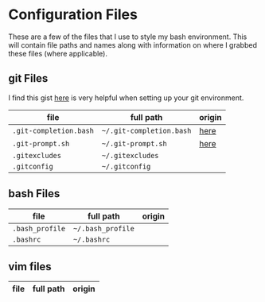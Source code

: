 # Configuration Files

These are a few of the files that I use to style my bash environment. This will contain file paths and names along with information on where I grabbed these files (where applicable).

## git Files

I find this gist [here](https://gist.github.com/trey/2722934) is very helpful when setting up your git environment.

file                  | full path         | origin
----------------------|-------------------|----------------
`.git-completion.bash`|`~/.git-completion.bash`| [here](https://github.com/git/git/blob/master/contrib/completion/git-completion.bash)
`.git-prompt.sh`      |`~/.git-prompt.sh`| [here](https://github.com/git/git/blob/master/contrib/completion/git-prompt.sh)
`.gitexcludes`        |`~/.gitexcludes`  |
`.gitconfig`          |`~/.gitconfig`    |

## bash Files
file                  | full path         | origin
----------------------|-------------------|-----------------
`.bash_profile`       |`~/.bash_profile`  |
`.bashrc`             |`~/.bashrc`        |

## vim files

file                  | full path         | origin
----------------------|-------------------|-----------------
